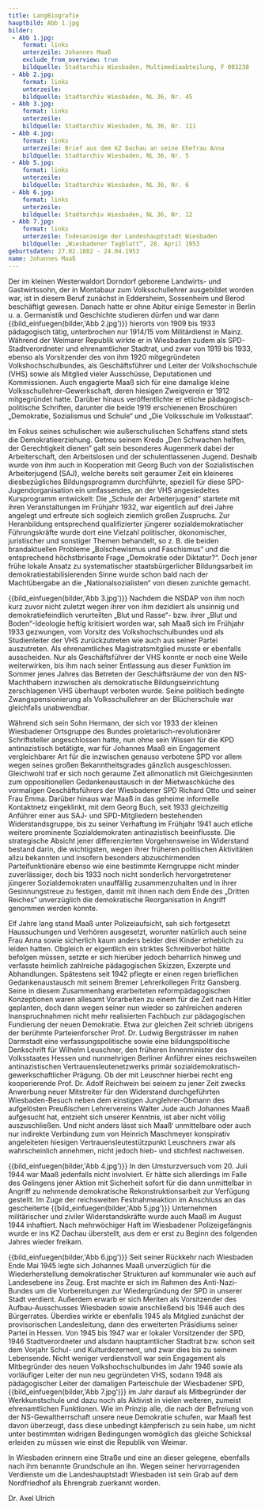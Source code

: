 ```yaml
---
title: LangBiografie
hauptbild: Abb 1.jpg
bilder:
 - Abb 1.jpg:
    format: links
    unterzeile: Johannes Maaß
    exclude_from_overview: true
    bildquelle: Stadtarchiv Wiesbaden, Multimediaabteilung, F 003238
 - Abb 2.jpg:
    format: links
    unterzeile:   
    bildquelle: Stadtarchiv Wiesbaden, NL 36, Nr. 45
 - Abb 3.jpg:
    format: links
    unterzeile:  
    bildquelle: Stadtarchiv Wiesbaden, NL 36, Nr. 111
 - Abb 4.jpg:
    format: links
    unterzeile: Brief aus dem KZ Dachau an seine Ehefrau Anna
    bildquelle: Stadtarchiv Wiesbaden, NL 36, Nr. 5
 - Abb 5.jpg:
    format: links
    unterzeile: 
    bildquelle: Stadtarchiv Wiesbaden, NL 36, Nr. 6
 - Abb 6.jpg:
    format: links
    unterzeile: 
    bildquelle: Stadtarchiv Wiesbaden, NL 36, Nr. 12
 - Abb 7.jpg:
    format: links
    unterzeile: Todesanzeige der Landeshauptstadt Wiesbaden
    bildquelle: „Wiesbadener Tagblatt“, 28. April 1953
geburtsdaten: 27.02.1882 - 24.04.1953
name: Johannes Maaß
---
```


Der im kleinen Westerwaldort Dorndorf geborene Landwirts- und
Gastwirtssohn, der in Montabaur zum Volksschullehrer ausgebildet worden
war, ist in diesem Beruf zunächst in Eddersheim, Sossenheim und Berod
beschäftigt gewesen. Danach hatte er ohne Abitur einige Semester in
Berlin u. a. Germanistik und Geschichte studieren dürfen und war dann
{{bild_einfuegen(bilder,'Abb 2.jpg')}} hierorts von 1909 bis 1933 pädagogisch tätig, unterbrochen nur 1914/15
vom Militärdienst in Mainz. Während der Weimarer Republik wirkte er in
Wiesbaden zudem als SPD-Stadtverordneter und ehrenamtlicher Stadtrat,
und zwar von 1919 bis 1933, ebenso als Vorsitzender des von ihm 1920
mitgegründeten Volkshochschulbundes, als Geschäftsführer und Leiter der
Volkshochschule (VHS) sowie als Mitglied vieler Ausschüsse, Deputationen
und Kommissionen. Auch engagierte Maaß sich für eine damalige kleine
Volksschullehrer-Gewerkschaft, deren hiesigen Zweigverein er 1912
mitgegründet hatte. Darüber hinaus veröffentlichte er etliche
pädagogisch-politische Schriften, darunter die beide 1919 erschienenen
Broschüren „Demokratie, Sozialismus und Schule“ und „Die Volksschule im
Volksstaat“.

Im Fokus seines schulischen wie außerschulischen Schaffens stand stets
die Demokratieerziehung. Getreu seinem Kredo „Den Schwachen helfen, der
Gerechtigkeit dienen“ galt sein besonderes Augenmerk dabei der
Arbeiterschaft, den Arbeitslosen und der schulentlassenen Jugend.
Deshalb wurde von ihm auch in Kooperation mit Georg Buch von der
Sozialistischen Arbeiterjugend (SAJ), welche bereits seit geraumer Zeit
ein kleineres diesbezügliches Bildungsprogramm durchführte, speziell für
diese SPD-Jugendorganisation ein umfassendes, an der VHS angesiedeltes
Kursprogramm entwickelt: Die „Schule der Arbeiterjugend“ startete mit
ihren Veranstaltungen im Frühjahr 1932, war eigentlich auf drei Jahre
angelegt und erfreute sich sogleich ziemlich großen Zuspruchs. Zur
Heranbildung entsprechend qualifizierter jüngerer sozialdemokratischer
Führungskräfte wurde dort eine Vielzahl politischer, ökonomischer,
juristischer und sonstiger Themen behandelt, so z. B. die beiden
brandaktuellen Probleme „Bolschewismus und Faschismus“ und die
entsprechend höchstbrisante Frage „Demokratie oder Diktatur?“. Doch
jener frühe lokale Ansatz zu systematischer staatsbürgerlicher
Bildungsarbeit im demokratiestabilisierenden Sinne wurde schon bald nach
der Machtübergabe an die „Nationalsozialisten“ von diesen zunichte
gemacht.

{{bild_einfuegen(bilder,'Abb 3.jpg')}} Nachdem die NSDAP von ihm noch kurz zuvor nicht zuletzt wegen ihrer von
ihm dezidiert als unsinnig und demokratiefeindlich verurteilten „Blut
und Rasse“- bzw. ihrer „Blut und Boden“-Ideologie heftig kritisiert
worden war, sah Maaß sich im Frühjahr 1933 gezwungen, vom Vorsitz des
Volkshochschulbundes und als Studienleiter der VHS zurückzutreten wie
auch aus seiner Partei auszutreten. Als ehrenamtliches
Magistratsmitglied musste er ebenfalls ausscheiden. Nur als
Geschäftsführer der VHS konnte er noch eine Weile weiterwirken, bis ihm
nach seiner Entlassung aus dieser Funktion im Sommer jenes Jahres das
Betreten der Geschäftsräume der von den NS-Machthabern inzwischen als
demokratische Bildungseinrichtung zerschlagenen VHS überhaupt verboten
wurde. Seine politisch bedingte Zwangspensionierung als Volksschullehrer
an der Blücherschule war gleichfalls unabwendbar.

Während sich sein Sohn Hermann, der sich vor 1933 der kleinen
Wiesbadener Ortsgruppe des Bundes proletarisch-revolutionärer
Schriftsteller angeschlossen hatte, nun ohne sein Wissen für die KPD
antinazistisch betätigte, war für Johannes Maaß ein Engagement
vergleichbarer Art für die inzwischen genauso verbotene SPD vor allem
wegen seines großen Bekanntheitsgrades gänzlich ausgeschlossen.
Gleichwohl traf er sich noch geraume Zeit allmonatlich mit
Gleichgesinnten zum oppositionellen Gedankenaustausch in der
Mietwaschküche des vormaligen Geschäftsführers der Wiesbadener SPD
Richard Otto und seiner Frau Emma. Darüber hinaus war Maaß in das
geheime informelle Kontaktnetz eingeklinkt, mit dem Georg Buch, seit
1933 gleichzeitig Anführer einer aus SAJ- und SPD-Mitgliedern
bestehenden Widerstandsgruppe, bis zu seiner Verhaftung im Frühjahr 1941
auch etliche weitere prominente Sozialdemokraten antinazistisch
beeinflusste. Die strategische Absicht jener differenzierten
Vorgehensweise im Widerstand bestand darin, die wichtigsten, wegen ihrer
früheren politischen Aktivitäten allzu bekannten und insofern besonders
abzuschirmenden Parteifunktionäre ebenso wie eine bestimmte Kerngruppe
nicht minder zuverlässiger, doch bis 1933 noch nicht sonderlich
hervorgetretener jüngerer Sozialdemokraten unauffällig zusammenzuhalten
und in ihrer Gesinnungstreue zu festigen, damit mit ihnen nach dem Ende
des „Dritten Reiches“ unverzüglich die demokratische Reorganisation in
Angriff genommen werden konnte.

Elf Jahre lang stand Maaß unter Polizeiaufsicht, sah sich fortgesetzt
Haussuchungen und Verhören ausgesetzt, worunter natürlich auch seine
Frau Anna sowie sicherlich kaum anders beider drei Kinder erheblich zu
leiden hatten. Obgleich er eigentlich ein striktes Schreibverbot hätte
befolgen müssen, setzte er sich hierüber jedoch beharrlich hinweg und
verfasste heimlich zahlreiche pädagogischen Skizzen, Exzerpte und
Abhandlungen. Spätestens seit 1942 pflegte er einen regen brieflichen
Gedankenaustausch mit seinem Bremer Lehrerkollegen Fritz Gansberg. Seine
in diesem Zusammenhang erarbeiteten reformpädagogischen Konzeptionen
waren allesamt Vorarbeiten zu einem für die Zeit nach Hitler geplanten,
doch dann wegen seiner nun wieder so zahlreichen anderen
Inanspruchnahmen nicht mehr realisierten Fachbuch zur pädagogischen
Fundierung der neuen Demokratie. Etwa zur gleichen Zeit schrieb übrigens
der berühmte Parteienforscher Prof. Dr. Ludwig Bergsträsser im nahen
Darmstadt eine verfassungspolitische sowie eine bildungspolitische
Denkschrift für Wilhelm Leuschner, den früheren Innenminister des
Volksstaates Hessen und nunmehrigen Berliner Anführer eines reichsweiten
antinazistischen Vertrauensleutenetzwerks primär
sozialdemokratisch-gewerkschaftlicher Prägung. Ob der mit Leuschner
hierbei recht eng kooperierende Prof. Dr. Adolf Reichwein bei seinem zu
jener Zeit zwecks Anwerbung neuer Mitstreiter für den Widerstand
durchgeführten Wiesbaden-Besuch neben dem einstigen Junglehrer-Obmann
des aufgelösten Preußischen Lehrervereins Walter Jude auch Johannes Maaß
aufgesucht hat, entzieht sich unserer Kenntnis, ist aber nicht völlig
auszuschließen. Und nicht anders lässt sich Maaß‘ unmittelbare oder auch
nur indirekte Verbindung zum von Heinrich Maschmeyer konspirativ
angeleiteten hiesigen Vertrauensleutestützpunkt Leuschners zwar als
wahrscheinlich annehmen, nicht jedoch hieb- und stichfest nachweisen.

{{bild_einfuegen(bilder,'Abb 4.jpg')}} In den Umsturzversuch vom 20. Juli 1944 war Maaß jedenfalls nicht
involviert. Er hätte sich allerdings im Falle des Gelingens jener Aktion
mit Sicherheit sofort für die dann unmittelbar in Angriff zu nehmende
demokratische Rekonstruktionsarbeit zur Verfügung gestellt. Im Zuge der
reichsweiten Festnahmeaktion im Anschluss an das gescheiterte
{{bild_einfuegen(bilder,'Abb 5.jpg')}} Unternehmen militärischer und ziviler Widerstandskräfte wurde auch Maaß
im August 1944 inhaftiert. Nach mehrwöchiger Haft im Wiesbadener
Polizeigefängnis wurde er ins KZ Dachau überstellt, aus dem er erst zu
Beginn des folgenden Jahres wieder freikam.

{{bild_einfuegen(bilder,'Abb 6.jpg')}} Seit seiner Rückkehr nach Wiesbaden Ende Mai 1945 legte sich Johannes
Maaß unverzüglich für die Wiederherstellung demokratischer Strukturen
auf kommunaler wie auch auf Landesebene ins Zeug. Erst machte er sich im
Rahmen des Anti-Nazi-Bundes um die Vorbereitungen zur Wiedergründung der
SPD in unserer Stadt verdient. Außerdem erwarb er sich Meriten als
Vorsitzender des Aufbau-Ausschusses Wiesbaden sowie anschließend bis
1946 auch des Bürgerrates. Überdies wirkte er ebenfalls 1945 als
Mitglied zunächst der provisorischen Landesleitung, dann des erweiterten
Präsidiums seiner Partei in Hessen. Von 1945 bis 1947 war er lokaler
Vorsitzender der SPD, 1946 Stadtverordneter und alsdann hauptamtlicher
Stadtrat bzw. schon seit dem Vorjahr Schul- und Kulturdezernent, und
zwar dies bis zu seinem Lebensende. Nicht weniger verdienstvoll war sein
Engagement als Mitbegründer des neuen Volkshochschulbundes im Jahr 1946
sowie als vorläufiger Leiter der nun neu gegründeten VHS, sodann 1948
als pädagogischer Leiter der damaligen Parteischule der Wiesbadener SPD,
{{bild_einfuegen(bilder,'Abb 7.jpg')}} im Jahr darauf als Mitbegründer der Werkkunstschule und dazu noch als
Aktivist in vielen weiteren, zumeist ehrenamtlichen Funktionen. Wie im
Prinzip alle, die nach der Befreiung von der NS-Gewaltherrschaft unsere
neue Demokratie schufen, war Maaß fest davon überzeugt, dass diese
unbedingt kämpferisch zu sein habe, um nicht unter bestimmten widrigen
Bedingungen womöglich das gleiche Schicksal erleiden zu müssen wie einst
die Republik von Weimar.

In Wiesbaden erinnern eine Straße und eine an dieser gelegene, ebenfalls
nach ihm benannte Grundschule an ihn. Wegen seiner hervorragenden
Verdienste um die Landeshauptstadt Wiesbaden ist sein Grab auf dem
Nordfriedhof als Ehrengrab zuerkannt worden.

Dr. Axel Ulrich
